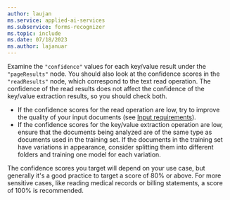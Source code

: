 ```yaml
---
author: laujan
ms.service: applied-ai-services
ms.subservice: forms-recognizer
ms.topic: include
ms.date: 07/18/2023
ms.author: lajanuar
---
```


Examine the `"confidence"` values for each key/value result under the `"pageResults"` node. You should also look at the confidence scores in the `"readResults"` node, which correspond to the text read operation. The confidence of the read results does not affect the confidence of the key/value extraction results, so you should check both.
* If the confidence scores for the read operation are low, try to improve the quality of your input documents (see [Input requirements](../concept-model-overview.md#input-requirements)).
* If the confidence scores for the key/value extraction operation are low, ensure that the documents being analyzed are of the same type as documents used in the training set. If the documents in the training set have variations in appearance, consider splitting them into different folders and training one model for each variation.

The confidence scores you target will depend on your use case, but generally it's a good practice to target a score of 80% or above. For more sensitive cases, like reading medical records or billing statements, a score of 100% is recommended.
